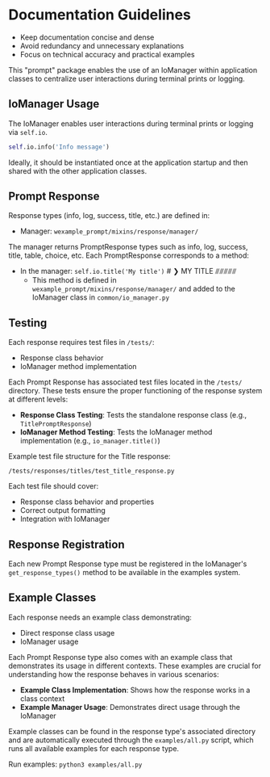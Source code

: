 # Documentation Guidelines
- Keep documentation concise and dense
- Avoid redundancy and unnecessary explanations
- Focus on technical accuracy and practical examples

This "prompt" package enables the use of an IoManager within application classes to centralize user interactions during terminal prints or logging.

## IoManager Usage
The IoManager enables user interactions during terminal prints or logging via `self.io`.
```python
self.io.info('Info message')
```

Ideally, it should be instantiated once at the application startup and then shared with the other application classes.

## Prompt Response
Response types (info, log, success, title, etc.) are defined in:
- Manager: `wexample_prompt/mixins/response/manager/`

The manager returns PromptResponse types such as info, log, success, title, table, choice, etc. Each PromptResponse corresponds to a method:
  - In the manager: `self.io.title('My title')`        # ❯ MY TITLE ⫻⫻⫻⫻⫻  
    - This method is defined in `wexample_prompt/mixins/response/manager/` and added to the IoManager class in `common/io_manager.py`

## Testing
Each response requires test files in `/tests/`:
- Response class behavior
- IoManager method implementation

Each Prompt Response has associated test files located in the `/tests/` directory. These tests ensure the proper functioning of the response system at different levels:

- **Response Class Testing**: Tests the standalone response class (e.g., `TitlePromptResponse`)
- **IoManager Method Testing**: Tests the IoManager method implementation (e.g., `io_manager.title()`)

Example test file structure for the Title response:
```
/tests/responses/titles/test_title_response.py
```

Each test file should cover:
- Response class behavior and properties
- Correct output formatting
- Integration with IoManager

## Response Registration
Each new Prompt Response type must be registered in the IoManager's `get_response_types()` method to be available in the examples system.

## Example Classes
Each response needs an example class demonstrating:
- Direct response class usage
- IoManager usage

Each Prompt Response type also comes with an example class that demonstrates its usage in different contexts. These examples are crucial for understanding how the response behaves in various scenarios:

- **Example Class Implementation**: Shows how the response works in a class context
- **Example Manager Usage**: Demonstrates direct usage through the IoManager

Example classes can be found in the response type's associated directory and are automatically executed through the `examples/all.py` script, which runs all available examples for each response type.

Run examples: `python3 examples/all.py`
